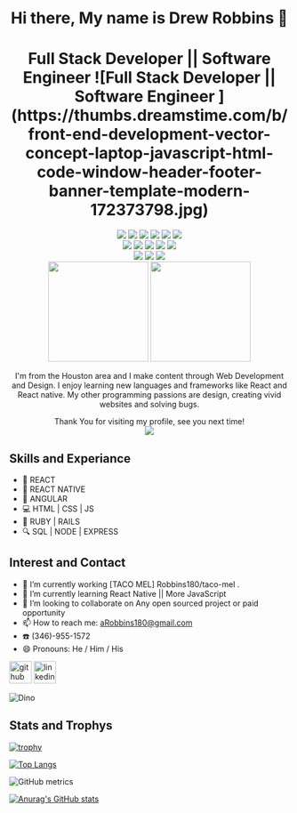 
<h1 align='center'>
 Hi there, My name is Drew Robbins 👋
 </h1>
 <h1 align='center'>
 Full Stack Developer || Software Engineer 
![Full Stack Developer || Software Engineer ](https://thumbs.dreamstime.com/b/front-end-development-vector-concept-laptop-javascript-html-code-window-header-footer-banner-template-modern-172373798.jpg)
 </h4>


<p align='center'>
  <img src="https://img.shields.io/badge/Code-JavaScript-informational?style=flat&logo=JavaScript&color=F7DF1E">
  <img src="https://img.shields.io/badge/Code-React-informational?style=flat&logo=react&color=61DAFB">
  <img src="https://img.shields.io/badge/Code-Angular-informational?style=flat&logo=C&color=A8B9CC">
  <img src="https://img.shields.io/badge/Code-Node.js-informational?style=flat&logo=Node.js&color=3D883B">
  <img src="https://img.shields.io/badge/Code-HTML5-informational?style=flat&logo=HTML5&color=E34F26">
  <img src="https://img.shields.io/badge/Style-CSS3-informational?style=flat&logo=CSS3&color=1572B6">
  <br>
  <img src="https://img.shields.io/badge/Tool-PostgreSQL-informational?style=flat&logo=PostgreSQL&color=336791">
  <img src="https://img.shields.io/badge/Tool-NPM-informational?style=flat&logo=NPM&color=CB0000">
  <img src="https://img.shields.io/badge/Tool-Yarn-informational?style=flat&logo=Yarn&color=2C8EBB">
  <img src="https://img.shields.io/badge/Tool-Git-informational?style=flat&logo=Git&color=F05032">
  <img src="https://img.shields.io/badge/Tool-GitHub-informational?style=flat&logo=GitHub&color=181717">
   <br>
  <img src="https://img.shields.io/badge/Style-Styled--Components-informational?style=flat&logo=styled-components&color=CC6699">
  <img src="https://img.shields.io/badge/Style-Sass-informational?style=flat&logo=Sass&color=DB7093">
  <img src="https://img.shields.io/badge/Style-Bootstrap-informational?style=flat&logo=Bootstrap&color=7952B3">
  <br>
  <img src="https://capsule-render.vercel.app/api?type=slice&color=gradient&height=90" width="180">
  <img src="https://capsule-render.vercel.app/api?type=slice&color=gradient&height=90&reversal=true" width="180">
  
  
  
</p>


<p align='center'>
I'm from the Houston area and I make content through Web Development and Design. I enjoy learning new languages and frameworks like React and React native. My other programming passions are design, creating vivid websites and solving bugs.
</p>

<div align="center"> 
  Thank You for visiting my profile, see you next time!
  <br>
  <img src="https://profile-counter.glitch.me/Robbins180/count.svg" />
</div>


## Skills and Experiance

- 🤩  REACT
- 📲  REACT NATIVE
- 📐  ANGULAR
- 💻  HTML | CSS | JS
- 💎  RUBY | RAILS
- 🔍  SQL | NODE | EXPRESS

## Interest and Contact

- 🔭 I’m currently working [TACO MEL] Robbins180/taco-mel . 
- 🌱 I’m currently learning React Native || More JavaScript 
- 👯 I’m looking to collaborate on Any open sourced project or paid opportunity 
- 📫 How to reach me: aRobbins180@gmail.com 
- ☎️ (346)-955-1572
- 😄 Pronouns: He / Him / His 


[<img src='https://cdn.jsdelivr.net/npm/simple-icons@3.0.1/icons/github.svg' alt='github' height='40'>](https://github.com/Robbins180)  [<img src='https://cdn.jsdelivr.net/npm/simple-icons@3.0.1/icons/linkedin.svg' alt='linkedin' height='40'>](https://www.linkedin.com/in/https://www.linkedin.com/in/drew-robbins//)  


![Dino](https://storage.googleapis.com/gweb-uniblog-publish-prod/original_images/Dino_non-birthday_version.gif)




## Stats and Trophys

[![trophy](https://github-profile-trophy.vercel.app/?username=Robbins180)](https://github.com/ryo-ma/github-profile-trophy)





[![Top Langs](https://github-readme-stats.vercel.app/api/top-langs/?username=Robbins180)](https://github.com/anuraghazra/github-readme-stats)

 

![GitHub metrics](https://metrics.lecoq.io/Robbins180)  


[![Anurag's GitHub stats](https://github-readme-stats.vercel.app/api?username=Robbins180)](https://github.com/anuraghazra/github-readme-stats)






